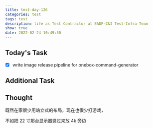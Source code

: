 ```yaml
---
title: test-day-126
categories: test
tags: test
description: life as Test Contractor at EADP-C&I Test-Infra Team
show: true
date: 2022-02-24 10:49:50
---
```

## Today's Task
- [x] write image release pipeline for onebox-command-generator

## Additional Task 

## Thought

既然在家很少用站立式的布局，现在也很少打游戏，

不如把 22 寸那台显示器竖过来放 4k 旁边

